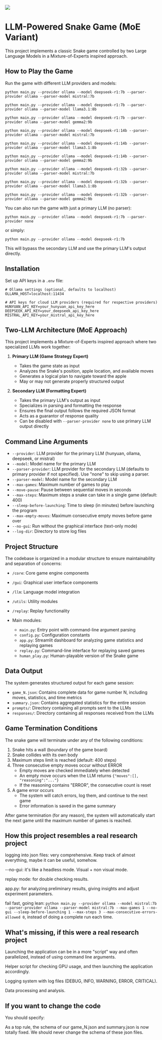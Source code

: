 ![](./img/a.jpg)


# LLM-Powered Snake Game (MoE Variant)

This project implements a classic Snake game controlled by two Large Language Models in a Mixture-of-Experts inspired approach.

## How to Play the Game

Run the game with different LLM providers and models:

```
python main.py --provider ollama --model deepseek-r1:7b --parser-provider ollama --parser-model mistral:7b

python main.py --provider ollama --model deepseek-r1:7b --parser-provider ollama --parser-model llama3.1:8b

python main.py --provider ollama --model deepseek-r1:7b --parser-provider ollama --parser-model gemma2:9b

python main.py --provider ollama --model deepseek-r1:14b --parser-provider ollama --parser-model mistral:7b

python main.py --provider ollama --model deepseek-r1:14b --parser-provider ollama --parser-model llama3.1:8b

python main.py --provider ollama --model deepseek-r1:14b --parser-provider ollama --parser-model gemma2:9b

python main.py --provider ollama --model deepseek-r1:32b --parser-provider ollama --parser-model mistral:7b

python main.py --provider ollama --model deepseek-r1:32b --parser-provider ollama --parser-model llama3.1:8b

python main.py --provider ollama --model deepseek-r1:32b --parser-provider ollama --parser-model gemma2:9b
```

You can also run the game with just a primary LLM (no parser):

```
python main.py --provider ollama --model deepseek-r1:7b --parser-provider none
```

or simply:

```
python main.py --provider ollama --model deepseek-r1:7b
```

This will bypass the secondary LLM and use the primary LLM's output directly.

## Installation

Set up API keys in a `.env` file:

```
# Ollama settings (optional, defaults to localhost)
OLLAMA_HOST=localhost:11434

# API keys for cloud LLM providers (required for respective providers)
HUNYUAN_API_KEY=your_hunyuan_api_key_here
DEEPSEEK_API_KEY=your_deepseek_api_key_here
MISTRAL_API_KEY=your_mistral_api_key_here
```


## Two-LLM Architecture (MoE Approach)

This project implements a Mixture-of-Experts inspired approach where two specialized LLMs work together:

1. **Primary LLM (Game Strategy Expert)**
   - Takes the game state as input
   - Analyzes the Snake's position, apple location, and available moves
   - Generates a logical plan to navigate toward the apple
   - May or may not generate properly structured output

2. **Secondary LLM (Formatting Expert)**
   - Takes the primary LLM's output as input
   - Specializes in parsing and formatting the response
   - Ensures the final output follows the required JSON format
   - Acts as a guarantor of response quality
   - Can be disabled with `--parser-provider none` to use primary LLM output directly

## Command Line Arguments

- `--provider`: LLM provider for the primary LLM (hunyuan, ollama, deepseek, or mistral)
- `--model`: Model name for the primary LLM
- `--parser-provider`: LLM provider for the secondary LLM (defaults to primary provider if not specified). Use "none" to skip using a parser.
- `--parser-model`: Model name for the secondary LLM
- `--max-games`: Maximum number of games to play
- `--move-pause`: Pause between sequential moves in seconds
- `--max-steps`: Maximum steps a snake can take in a single game (default: 400)
- `--sleep-before-launching`: Time to sleep (in minutes) before launching the program
- `--max-empty-moves`: Maximum consecutive empty moves before game over
- `--no-gui`: Run without the graphical interface (text-only mode)
- `--log-dir`: Directory to store log files

## Project Structure

The codebase is organized in a modular structure to ensure maintainability and separation of concerns:

- `/core`: Core game engine components
- `/gui`: Graphical user interface components
- `/llm`: Language model integration  
- `/utils`: Utility modules  
- `/replay`: Replay functionality
  
- Main modules:
  - `main.py`: Entry point with command-line argument parsing
  - `config.py`: Configuration constants
  - `app.py`: Streamlit dashboard for analyzing game statistics and replaying games
  - `replay.py`: Command-line interface for replaying saved games
  - `human_play.py`: Human-playable version of the Snake game

## Data Output

The system generates structured output for each game session:

- `game_N.json`: Contains complete data for game number N, including moves, statistics, and time metrics
- `summary.json`: Contains aggregated statistics for the entire session
- `prompts/`: Directory containing all prompts sent to the LLMs
- `responses/`: Directory containing all responses received from the LLMs

## Game Termination Conditions

The snake game will terminate under any of the following conditions:
1. Snake hits a wall (boundary of the game board)
2. Snake collides with its own body
3. Maximum steps limit is reached (default: 400 steps)
4. Three consecutive empty moves occur without ERROR
   - Empty moves are checked immediately when detected
   - An empty move occurs when the LLM returns `{"moves":[], "reasoning":"..."}`
   - If the reasoning contains "ERROR", the consecutive count is reset
5. A game error occurs
   - The system will catch errors, log them, and continue to the next game
   - Error information is saved in the game summary

After game termination (for any reason), the system will automatically start the next game until the maximum number of games is reached.


## How this project resembles a real research project

logging into json files: very comprehensive. Keep track of almost everything, maybe it can be useful, somehow.

--no-gui: it's like a headless mode. Visual + non visual mode.

replay mode: for double checking results.

app.py: for analyzing preliminary results, giving insights and adjust experiment parameters.

fail fast, going lean: ```python main.py --provider ollama --model mistral:7b --parser-provider ollama --parser-model mistral:7b --max-games 1 --no-gui --sleep-before-launching 1 --max-steps 3 --max-consecutive-errors-allowed 0```, instead of doing a complete run each time.


## What's missing, if this were a real research project

Launching the application can be in a more "script" way and often parallelized, instead of using command line arguments. 

Helper script for checking GPU usage, and then launching the application accordingly. 

Logging system with log files (DEBUG, INFO, WARNING, ERROR, CRITICAL).

Data processing and analysis.


## If you want to change the code

You should specify:

As a top rule, the schema of our game_N.json and summary.json is now totally fixed. We should never change the schema of these json files.








